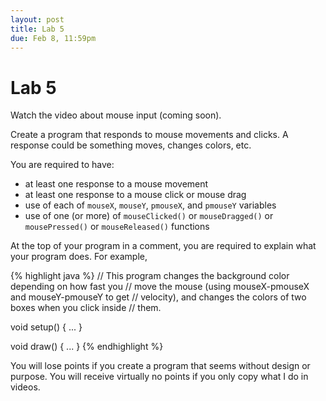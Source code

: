 ```yaml
---
layout: post
title: Lab 5
due: Feb 8, 11:59pm
---
```


# Lab 5

Watch the video about mouse input (coming soon).

Create a program that responds to mouse movements and clicks. A
response could be something moves, changes colors, etc.

You are required to have:

- at least one response to a mouse movement
- at least one response to a mouse click or mouse drag
- use of each of `mouseX`, `mouseY`, `pmouseX`, and `pmouseY` variables
- use of one (or more) of `mouseClicked()` or `mouseDragged()` or
  `mousePressed()` or `mouseReleased()` functions
  
At the top of your program in a comment, you are required to explain
what your program does. For example,

{% highlight java %}
// This program changes the background color depending on how fast you
// move the mouse (using mouseX-pmouseX and mouseY-pmouseY to get
// velocity), and changes the colors of two boxes when you click inside
// them.

void setup()
{
  ...
}

void draw()
{
  ...
}
{% endhighlight %}

  
You will lose points if you create a program that seems without design
or purpose. You will receive virtually no points if you only copy what
I do in videos.

